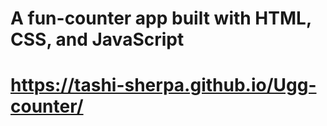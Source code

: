 # A fun-counter app built with HTML, CSS, and JavaScript #
#  https://tashi-sherpa.github.io/Ugg-counter/ #

